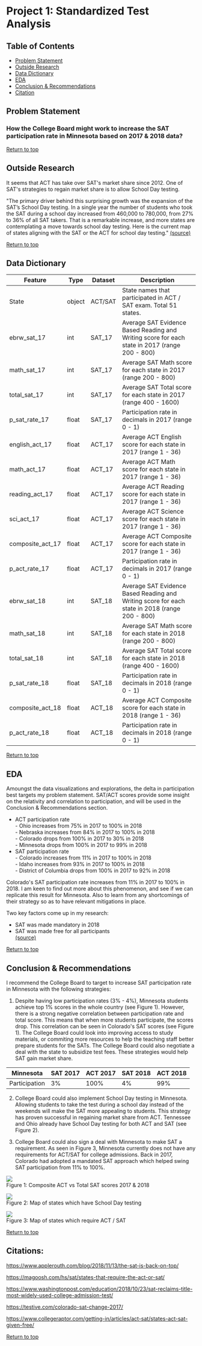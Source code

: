 # Project 1: Standardized Test Analysis

## Table of Contents
- [Problem Statement](#Problem-Statement)
- [Outside Research](#[Outside-Research)
- [Data Dictionary](#Data-Dictionary)
- [EDA](#EDA)
- [Conclusion & Recommendations](#Conclusion-&-Recommendations)
- [Citation](#Citation)

## Problem Statement
### How the College Board might work to increase the SAT participation rate in Minnesota based on 2017 & 2018 data?
[Return to top](#Table-of-Contents)

## Outside Research
It seems that ACT has take over SAT's market share since 2012. One of SAT's strategies to regain market share is to allow School Day testing.

"The primary driver behind this surprising growth was the expansion of the SAT’s School Day testing. In a single year the number of students who took the SAT during a school day increased from 460,000 to 780,000, from 27% to 36% of all SAT takers. That is a remarkable increase, and more states are contemplating a move towards school day testing. Here is the current map of states aligning with the SAT or the ACT for school day testing." [(source)](https://www.applerouth.com/blog/2018/11/13/the-sat-is-back-on-top/)

[Return to top](#Table-of-Contents)

## Data Dictionary

|Feature|Type|Dataset|Description|
|---|---|---|---|
|State|object|ACT/SAT|State names that participated in ACT / SAT exam. Total 51 states.| 
|ebrw_sat_17|int|SAT_17|Average SAT Evidence Based Reading and Writing score for each state in 2017 (range 200 - 800)|
|math_sat_17|int|SAT_17|Average SAT Math score for each state in 2017 (range 200 - 800)|
|total_sat_17|int|SAT_17|Average SAT Total score for each state in 2017 (range 400 - 1600)|
|p_sat_rate_17|float|SAT_17|Participation rate in decimals in 2017 (range 0 - 1)|
|english_act_17|float|ACT_17|Average ACT English score for each state in 2017 (range 1 - 36)|
|math_act_17|float|ACT_17|Average ACT Math score for each state in 2017 (range 1 - 36)|
|reading_act_17|float|ACT_17|Average ACT Reading score for each state in 2017 (range 1 - 36)|
|sci_act_17|float|ACT_17|Average ACT Science score for each state in 2017 (range 1 - 36)|
|composite_act_17|float|ACT_17| Average ACT Composite score for each state in 2017 (range 1 - 36)|
|p_act_rate_17|float|ACT_17|Participation rate in decimals in 2017 (range 0 - 1)|    
|ebrw_sat_18|int|SAT_18|Average SAT Evidence Based Reading and Writing score for each state in 2018 (range 200 - 800)|
|math_sat_18|int|SAT_18|Average SAT Math score for each state in 2018 (range 200 - 800)|  
|total_sat_18|int|SAT_18|Average SAT Total score for each state in 2018 (range 400 - 1600)|  
|p_sat_rate_18|float|SAT_18|Participation rate in decimals in 2018 (range 0 - 1)|  
|composite_act_18|float|ACT_18|Average ACT Composite score for each state in 2018 (range 1 - 36)|  
|p_act_rate_18|float|ACT_18|Participation rate in decimals in 2018 (range 0 - 1)|  

[Return to top](#Table-of-Contents)

## EDA

Amoungst the data visualizations and explorations, the delta in participation best targets my problem statement. SAT/ACT scores provide some insight on the relativity and correlation to participation, and will be used in the Conclusion & Recommendations section. 

- ACT participation rate  
        - Ohio increases from 75% in 2017 to 100% in 2018  
        - Nebraska increases from 84% in 2017 to 100% in 2018  
        - Colorado drops from 100% in 2017 to 30% in 2018  
        - Minnesota drops from 100% in 2017 to 99% in 2018  
- SAT participation rate  
        - Colorado increases from 11% in 2017 to 100% in 2018  
        - Idaho increases from 93% in 2017 to 100% in 2018  
        - District of Columbia drops from 100% in 2017 to 92% in 2018  

Colorado's SAT participation rate increases from 11% in 2017 to 100% in 2018. I am keen to find out more about this phenomenon, and see if we can replicate this result for Minnesota. Also to learn from any shortcomings of their strategy so as to have relevant mitigations in place.   
	
Two key factors come up in my research:  
- SAT was made mandatory in 2018  
- SAT was made free for all participants  
[(source)](https://testive.com/colorado-sat-change-2017/)

[Return to top](#Table-of-Contents)

## Conclusion & Recommendations

I recommend the College Board to target to increase SAT participation rate in Minnesota with the following strategies:

1. Despite having low participation rates (3% - 4%), Minnesota students achieve top 1% scores in the whole country (see Figure 1). However, there is a strong negative correlation between participation rate and total score. This means that when more students participate, the scores drop. This correlation can be seen in Colorado's SAT scores (see Figure 1). The College Board could look into improving access to study materials, or commiting more resources to help the teaching staff better prepare students for the SATs. The College Board could also negotiate a deal with the state to subsidize test fees. These strategies would help SAT gain market share.

|Minnesota|SAT 2017|ACT 2017|SAT 2018|ACT 2018|
|---|---|---|---|---|
|Participation|3%|100%|4%|99%|

2. College Board could also implement School Day testing in Minnesota. Allowing students to take the test during a school day instead of the weekends will make the SAT more appealing to students. This strategy has proven successful in regaining market share from ACT. Tennessee and Ohio already have School Day testing for both ACT and SAT (see Figure 2).  


3. College Board could also sign a deal with Minnesota to make SAT a requirement. As seen in Figure 3, Minnesota currently does not have any requirements for ACT/SAT for college admissions. Back in 2017, Colorado had adopted a mandated SAT approach which helped swing SAT participation from 11% to 100%.

![](https://github.com/andretch/Andre_Projects/blob/master/project_1/images/figure1.JPG)  
Figure 1: Composite ACT vs Total SAT scores 2017 & 2018

![](https://github.com/andretch/Andre_Projects/blob/master/project_1/images/figure2.png)  
Figure 2: Map of states which have School Day testing

![](https://github.com/andretch/Andre_Projects/blob/master/project_1/images/figure3.png)  
Figure 3: Map of states which require ACT / SAT  

[Return to top](#Table-of-Contents)

## Citations:

https://www.applerouth.com/blog/2018/11/13/the-sat-is-back-on-top/

https://magoosh.com/hs/sat/states-that-require-the-act-or-sat/

https://www.washingtonpost.com/education/2018/10/23/sat-reclaims-title-most-widely-used-college-admission-test/

https://testive.com/colorado-sat-change-2017/

https://www.collegeraptor.com/getting-in/articles/act-sat/states-act-sat-given-free/  

[Return to top](#Table-of-Contents)